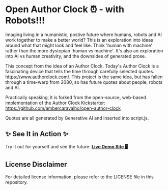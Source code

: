 # Open Author Clock ⏰ - with Robots!!!

Imaging living in a humanistic, postive future where humans, robots and AI work together to make a better world? This is an exploration into ideas around what that might look and feel like. Think 'human with machine' rather than the more dystopian 'human vs machine'. It's also an exploration into AI vs human creativity, and the downsides of generated prose.

This concept from the idea of an Author Clock. Today's Author Clock is a fascinating device that tells the time through carefully selected quotes. https://www.authorclock.com/. This project is the same idea, but has fallen through a time-warp from 2080, so has future quotes about people, robots and AI.

Practically speaking, it is forked from the open-source, web-based implementation of the Author Clock Kickstarter: https://github.com/ambercaravalho/open-author-clock

Quotes are all generated by Generative AI and inserted into script.js.


## ✨ See It in Action ✨

Try it out for yourself and see the future: [__Live Demo Site 🖥️__](https://clocks.reflectivealchemy.io/)

## License Disclaimer

For detailed license information, please refer to the LICENSE file in this repository.
